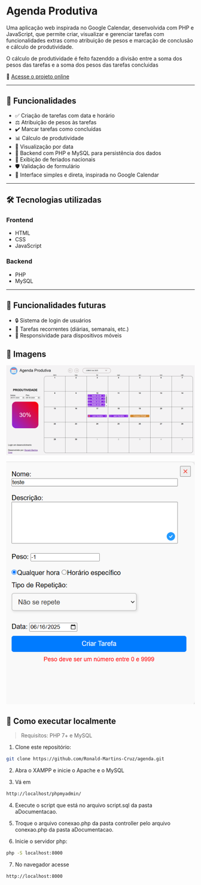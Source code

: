 
# Agenda Produtiva

Uma aplicação web inspirada no Google Calendar, desenvolvida com PHP e JavaScript, que permite criar, visualizar e gerenciar tarefas com funcionalidades extras como atribuição de pesos e marcação de conclusão e cálculo de produtividade.

O cálculo de produtividade é feito fazenddo a divisão entre a soma dos pesos das tarefas e a soma dos pesos das tarefas concluidas

🔗 [Acesse o projeto online](https://agenda-production-0ec4.up.railway.app/)

---

## 🚀 Funcionalidades

- ✅ Criação de tarefas com data e horário
- ⚖️ Atribuição de pesos às tarefas
- ✔️ Marcar tarefas como concluídas
- 📊 Cálculo de produtividade
- 📆 Visualização por data
- 💾 Backend com PHP e MySQL para persistência dos dados
- 🎉 Exibição de feriados nacionais
- 🛡️ Validação de formulário
- 🧠 Interface simples e direta, inspirada no Google Calendar



---

## 🛠️ Tecnologias utilizadas

### Frontend
- HTML
- CSS
- JavaScript

### Backend
- PHP
- MySQL

---

## 🔮 Funcionalidades futuras

- 🔒 Sistema de login de usuários  
- 🔁 Tarefas recorrentes (diárias, semanais, etc.)  
- 📱 Responsividade para dispositivos móveis  

## 📸 Imagens

![Tela principal](assets/tela-inicial.png)

![Validação](assets/peso-validacao.png)

## 🧪 Como executar localmente

> Requisitos: PHP 7+ e MySQL

1. Clone este repositório:

```bash
git clone https://github.com/Ronald-Martins-Cruz/agenda.git
```

2. Abra o XAMPP e inicie o Apache e o MySQL

3. Vá em
```bash
http://localhost/phpmyadmin/
```

4. Execute o script que está no arquivo script.sql da pasta aDocumentacao.

5. Troque o arquivo conexao.php da pasta controller pelo arquivo conexao.php da pasta aDocumentacao.

6. Inicie o servidor php:
```bash
php -S localhost:8000
```

7. No navegador acesse
```bash
http://localhost:8000
```